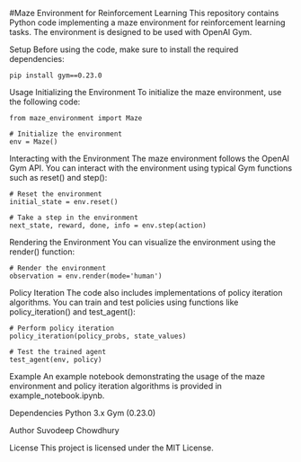 #Maze Environment for Reinforcement Learning
This repository contains Python code implementing a maze environment for reinforcement learning tasks. The environment is designed to be used with OpenAI Gym.

Setup
Before using the code, make sure to install the required dependencies:
```
pip install gym==0.23.0
```
Usage
Initializing the Environment
To initialize the maze environment, use the following code:
```
from maze_environment import Maze

# Initialize the environment
env = Maze()
```

Interacting with the Environment
The maze environment follows the OpenAI Gym API. You can interact with the environment using typical Gym functions such as reset() and step():

```
# Reset the environment
initial_state = env.reset()

# Take a step in the environment
next_state, reward, done, info = env.step(action)
```
Rendering the Environment
You can visualize the environment using the render() function:
```
# Render the environment
observation = env.render(mode='human')
```
Policy Iteration
The code also includes implementations of policy iteration algorithms. You can train and test policies using functions like policy_iteration() and test_agent():
```
# Perform policy iteration
policy_iteration(policy_probs, state_values)

# Test the trained agent
test_agent(env, policy)
```
Example
An example notebook demonstrating the usage of the maze environment and policy iteration algorithms is provided in example_notebook.ipynb.

Dependencies
Python 3.x
Gym (0.23.0)

Author
Suvodeep Chowdhury

License
This project is licensed under the MIT License.


